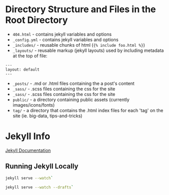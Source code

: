 # Directory Structure and Files in the Root Directory

* `404.html` - contains jekyll variables and options
* `_config.yml` - contains jekyll variables and options
* `_includes/` - reusable chunks of html (`{% include foo.html %}`)
* `_layouts/` - reusable markup (jekyll layouts) used by including metadata at the top of file:
```
---
layout: default
---
```
* `_posts/` - .md or .html files containing the a post's content
* `_sass/` - .scss files containing the css for the site
* `_sass/` - .scss files containing the css for the site
* `public/` - a directory containing public assets (currently images/icons/fonts)
* `tag/` - a directory that contains the .html index files for each 'tag' on the site (ie. big-data, tips-and-tricks)



# Jekyll Info

[Jekyll Documentation](https://jekyllrb.com/)

## Running Jekyll Locally

```bash
jekyll serve --watch`
```

```bash
jekyll serve --watch --drafts`
```

